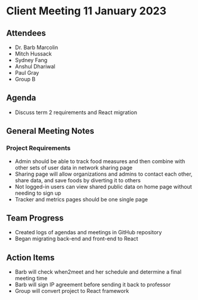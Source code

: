 # Client Meeting 11 January 2023

## Attendees
- Dr. Barb Marcolin
- Mitch Hussack
- Sydney Fang
- Anshul Dhariwal
- Paul Gray
- Group B

## Agenda
- Discuss term 2 requirements and React migration

## General Meeting Notes
### Project Requirements
- Admin should be able to track food measures and then combine with other sets of user data in network sharing page
- Sharing page will allow organizations and admins to contact each other, share data, and save foods by diverting it to others
- Not logged-in users can view shared public data on home page without needing to sign up
- Tracker and metrics pages should be one single page

## Team Progress
- Created logs of agendas and meetings in GitHub repository
- Began migrating back-end and front-end to React

## Action Items
- Barb will check when2meet and her schedule and determine a final meeting time
- Barb will sign IP agreement before sending it back to professor
- Group will convert project to React framework
